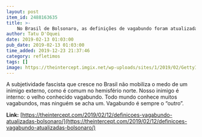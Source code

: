 ```yaml
---
layout: post
item_id: 2488163635
title: >-
    No Brasil de Bolsonaro, as definições de vagabundo foram atualizadas
author: Tatu D'Oquei
date: 2019-02-13 01:03:00
pub_date: 2019-02-13 01:03:00
time_added: 2019-12-23 21:37:46
category: refletimos
tags: []
image: https://theintercept.imgix.net/wp-uploads/sites/1/2019/02/GettyImages-1043067954-1549994226.jpg?auto=compress%2Cformat&q=90&fit=crop&w=1200&h=800
---
```


A subjetividade fascista que cresce no Brasil não mobiliza o medo de um inimigo externo, como é comum no hemisfério norte. Nosso inimigo é interno: o velho conhecido vagabundo. Todo mundo conhece muitos vagabundos, mas ninguém se acha um. Vagabundo é sempre o “outro”.

**Link:** [https://theintercept.com/2019/02/12/definicoes-vagabundo-atualizadas-bolsonaro/](https://theintercept.com/2019/02/12/definicoes-vagabundo-atualizadas-bolsonaro/)

